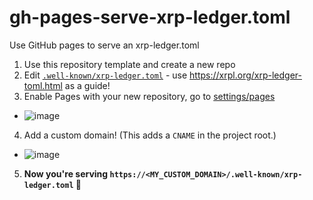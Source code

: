 # gh-pages-serve-xrp-ledger.toml
Use GitHub pages to serve an xrp-ledger.toml

1. Use this repository template and create a new repo
2. Edit [`.well-known/xrp-ledger.toml`](.well-known/xrp-ledger.toml) - use https://xrpl.org/xrp-ledger-toml.html as a guide!
3. Enable Pages with your new repository, go to [settings/pages](../../settings/pages)
  - ![image](https://user-images.githubusercontent.com/134478/131184187-74bc4cac-2005-4145-ae77-211157691ca5.png)
4. Add a custom domain! (This adds a `CNAME` in the project root.)
  - ![image](https://user-images.githubusercontent.com/134478/131184373-ddccf6d4-b2bd-40ad-9faa-8046e28d7c41.png)
5. **Now you're serving `https://<MY_CUSTOM_DOMAIN>/.well-known/xrp-ledger.toml` 🎉**
